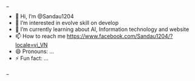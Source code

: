_
- 👋 Hi, I’m @Sandau1204
- 👀 I’m interested in evolve skill on develop
- 🌱 I’m currently learning about AI, Information technology and website
- 📫 How to reach me https://www.facebook.com/Sandau1204/?locale=vi_VN
- 😄 Pronouns: ...
- ⚡ Fun fact: ...

<!---
Sandau1204/Sandau1204 is a ✨ special ✨ repository because its `README.md` (this file) appears on your GitHub profile.
You can click the Preview link to take a look at your changes.
--->
_
